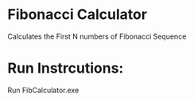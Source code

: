 # Fibonacci Calculator
Calculates the First N numbers of Fibonacci Sequence

# Run Instrcutions:
Run FibCalculator.exe
